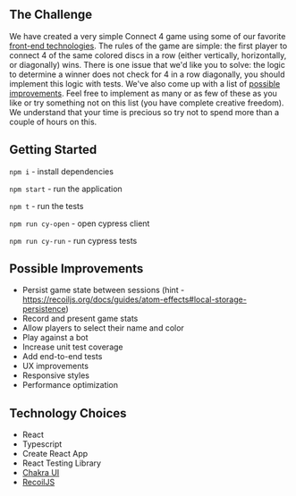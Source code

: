 ## The Challenge

We have created a very simple Connect 4 game using some of our favorite [front-end technologies](#technology-choices). The rules of the game are simple: the first player to connect 4 of the same colored discs in a row (either vertically, horizontally, or diagonally) wins. There is one issue that we'd like you to solve: the logic to determine a winner does not check for 4 in a row diagonally, you should implement this logic with tests. We've also come up with a list of [possible improvements](#possible-improvements). Feel free to implement as many or as few of these as you like or try something not on this list (you have complete creative freedom). We understand that your time is precious so try not to spend more than a couple of hours on this.

## Getting Started

`npm i` - install dependencies

`npm start` - run the application

`npm t` - run the tests

`npm run cy-open` - open cypress client

`npm run cy-run` - run cypress tests

## Possible Improvements

- Persist game state between sessions (hint - https://recoiljs.org/docs/guides/atom-effects#local-storage-persistence)
- Record and present game stats
- Allow players to select their name and color
- Play against a bot
- Increase unit test coverage
- Add end-to-end tests
- UX improvements
- Responsive styles
- Performance optimization

## Technology Choices

- React
- Typescript
- Create React App
- React Testing Library
- [Chakra UI](https://chakra-ui.com/docs/components)
- [RecoilJS](https://recoiljs.org/)
